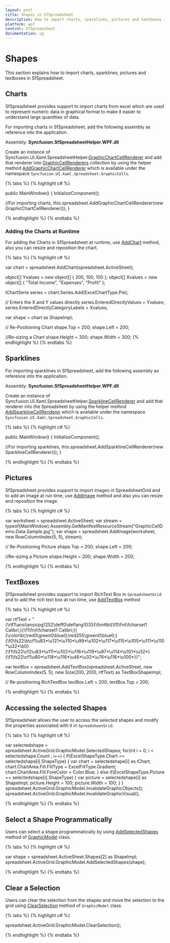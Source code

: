 ```yaml
---
layout: post
title: Shapes in SfSpreadsheet
description: How to import charts, sparklines, pictures and textboxes in SfSpreadsheet
platform: wpf
control: SfSpreadsheet
documentation: ug
---
```


# Shapes
 This section explains how to import charts, sparklines, pictures and textboxes in SfSpreadsheet.

## Charts

SfSpreadsheet provides support to import charts from excel which are used to represent numeric data in graphical format to make it easier to understand large quantities of data.

For importing charts in SfSpreadsheet, add the following assembly as reference into the application.
 
Assembly: **Syncfusion.SfSpreadsheetHelper.WPF.dll**

Create an instance of Syncfusion.UI.Xaml.SpreadsheetHelper.[GraphicChartCellRenderer](http://help.syncfusion.com/cr/cref_files/wpf/sfspreadsheethelper/Syncfusion.SfSpreadsheetHelper.WPF~Syncfusion.UI.Xaml.SpreadsheetHelper.GraphicChartCellRenderer.html) and add that renderer into [GraphicCellRenderers](http://help.syncfusion.com/cr/cref_files/wpf/sfspreadsheet/Syncfusion.SfSpreadsheet.WPF~Syncfusion.UI.Xaml.Spreadsheet.GraphicCells.GraphicModel~GraphicCellRenderers.html) collection by using the helper method [AddGraphicChartCellRenderer](http://help.syncfusion.com/cr/cref_files/wpf/sfspreadsheet/Syncfusion.SfSpreadsheet.WPF~Syncfusion.UI.Xaml.Spreadsheet.GraphicCells.GraphicCellHelper~AddGraphicChartCellRenderer.html) which is available under the namespace `Syncfusion.UI.Xaml.Spreadsheet.GraphicCells`. 

{% tabs %}
{% highlight c# %}

public MainWindow()
{
  InitializeComponent();
  
  //For importing charts,
  this.spreadsheet.AddGraphicChartCellRenderer(new GraphicChartCellRenderer());
}

{% endhighlight %}
{% endtabs %}

### Adding the Charts at Runtime

For adding the Charts in SfSpreadsheet at runtime, use [AddChart](http://help.syncfusion.com/cr/cref_files/wpf/sfspreadsheet/Syncfusion.SfSpreadsheet.WPF~Syncfusion.UI.Xaml.Spreadsheet.GraphicCells.GraphicCellHelper~AddChart.html) method, also you can resize and reposition the chart.

{% tabs %}
{% highlight c# %}

var chart = spreadsheet.AddChart(spreadsheet.ActiveSheet);

object[] Yvalues = new object[] { 200, 100, 100 };
object[] Xvalues = new object[] { "Total Income", "Expenses", "Profit" };

IChartSerie series = chart.Series.Add(ExcelChartType.Pie);

// Enters the X and Y values directly
series.EnteredDirectlyValues = Yvalues;
series.EnteredDirectlyCategoryLabels = Xvalues;

var shape = chart as ShapeImpl;

// Re-Positioning Chart
shape.Top = 200;
shape.Left = 200;

//Re-sizing a Chart
shape.Height = 300;
shape.Width = 300;
{% endhighlight %}
{% endtabs %}

## Sparklines

For importing sparklines in SfSpreadsheet, add the following assembly as reference into the application.
 
Assembly: **Syncfusion.SfSpreadsheetHelper.WPF.dll**

Create an instance of Syncfusion.UI.Xaml.SpreadsheetHelper.[SparklineCellRenderer](http://help.syncfusion.com/cr/cref_files/wpf/sfspreadsheethelper/Syncfusion.SfSpreadsheetHelper.WPF~Syncfusion.UI.Xaml.SpreadsheetHelper.SparklineCellRenderer.html) and add that renderer into the Spreadsheet by using the helper method [AddSparklineCellRenderer](http://help.syncfusion.com/cr/cref_files/wpf/sfspreadsheet/Syncfusion.SfSpreadsheet.WPF~Syncfusion.UI.Xaml.Spreadsheet.GraphicCells.GraphicCellHelper~AddSparklineCellRenderer.html) which is available under the namespace `Syncfusion.UI.Xaml.Spreadsheet.GraphicCells`.

{% tabs %}
{% highlight c# %}

public MainWindow()
{
  InitializeComponent();
      
  //For importing sparklines,
  this.spreadsheet.AddSparklineCellRenderer(new SparklineCellRenderer());
}

{% endhighlight %}
{% endtabs %}

## Pictures

SfSpreadsheet provides support to import images in SpreadsheetGrid and to add an image at run time, use [AddImage](http://help.syncfusion.com/cr/cref_files/wpf/sfspreadsheet/Syncfusion.SfSpreadsheet.WPF~Syncfusion.UI.Xaml.Spreadsheet.GraphicCells.GraphicCellHelper~AddImage.html) method and also you can resize and reposition the image.

{% tabs %}
{% highlight c# %}

var worksheet = spreadsheet.ActiveSheet;
var stream = typeof(MainWindow).Assembly.GetManifestResourceStream("GraphicCellDemo.Data.Sample.jpg");
var shape = spreadsheet.AddImage(worksheet, new RowColumnIndex(5, 5), stream);

// Re-Positioning Picture
shape.Top = 200;
shape.Left = 200;

 //Re-sizing a Picture
shape.Height = 200;
shape.Width = 200;

{% endhighlight %}
{% endtabs %}

## TextBoxes

SfSpreadsheet provides support to import RichText Box in `SpreadsheetGrid` and to add the rich text box at run time, use [AddTextBox](http://help.syncfusion.com/cr/cref_files/wpf/sfspreadsheet/Syncfusion.SfSpreadsheet.WPF~Syncfusion.UI.Xaml.Spreadsheet.GraphicCells.GraphicCellHelper~AddTextBox.html) method

{% tabs %}
{% highlight c# %}

var rtfText = "{\\rtf1\\ansi\\ansicpg1252\\deff0\\deflang1033{\\fonttbl{\\f0\\fnil\\fcharset1 Calibri;}{\\f1\\fnil\\fcharset1 Calibri;}}{\\colortbl;\\red0\\green0\\blue0;\\red255\\green0\\blue0;}{\\f0\\fs22\\b\\cf1\\u83*\\u121*\\u110*\\u99*\\u102*\\u117*\\u115*\\u105*\\u111*\\u110*\\u32*\\b0}                           {\\f1\\fs22\\cf2\\u83*\\u111*\\u102*\\u116*\\u119*\\u97*\\u114*\\u101*\\u32*}{\\f1\\fs22\\cf1\\u80*\\u118*\\u116*\\u46*\\u32*\\u76*\\u116*\\u100*}}";
  
var textBox = spreadsheet.AddTextBox(spreadsheet.ActiveSheet, new RowColumnIndex(5, 5), new Size(200, 200), rtfText) as TextBoxShapeImpl;

// Re-positioning RichTextBox
textBox.Left = 200;
textBox.Top = 200;
         
{% endhighlight %}
{% endtabs %}

## Accessing the selected Shapes

SfSpreadsheet allows the user to access the selected shapes and modify the properties associated with it in `SpreadsheetGrid`.

{% tabs %}
{% highlight c# %}

var selectedshape = spreadsheet.ActiveGrid.GraphicModel.SelectedShapes;
for(int i = 0; i < selectedshape.Count ; i++)
{
    if(ExcelShapeType.Chart == selectedshape[i].ShapeType)
    {
        var chart = selectedshape[i] as IChart;
        chart.ChartArea.Fill.FillType = ExcelFillType.Gradient;
        chart.ChartArea.Fill.ForeColor = Color.Blue;
    }
    else if(ExcelShapeType.Picture == selectedshape[i].ShapeType)
    {
        var picture = selectedshape[i] as ShapeImpl;
        picture.Height = 100;
        picture.Width = 100;
    }
}
spreadsheet.ActiveGrid.GraphicModel.InvalidateGraphicObjects();
spreadsheet.ActiveGrid.GraphicModel.InvalidateGraphicVisual();

{% endhighlight %}
{% endtabs %}

## Select a Shape Programmatically

Users can select a shape programmatically by using [AddSelectedShapes](https://help.syncfusion.com/cr/cref_files/wpf/sfspreadsheet/Syncfusion.SfSpreadsheet.WPF~Syncfusion.UI.Xaml.Spreadsheet.GraphicCells.GraphicModel~AddSelectedShapes.html) method of [GraphicModel](https://help.syncfusion.com/cr/cref_files/wpf/sfspreadsheet/Syncfusion.SfSpreadsheet.WPF~Syncfusion.UI.Xaml.Spreadsheet.GraphicCells.GraphicModel.html) class.

{% tabs %}
{% highlight c# %}

var shape = spreadsheet.ActiveSheet.Shapes[2] as ShapeImpl;          
spreadsheet.ActiveGrid.GraphicModel.AddSelectedShapes(shape);

{% endhighlight %}
{% endtabs %}

## Clear a Selection

Users can clear the selection from the shapes and move the selection to the grid using [ClearSelection](https://help.syncfusion.com/cr/cref_files/wpf/sfspreadsheet/Syncfusion.SfSpreadsheet.WPF~Syncfusion.UI.Xaml.Spreadsheet.GraphicCells.GraphicModel~ClearSelection.html) method of `GraphicModel` class.

{% tabs %}
{% highlight c# %}

spreadsheet.ActiveGrid.GraphicModel.ClearSelection();

{% endhighlight %}
{% endtabs %}
